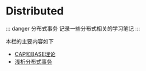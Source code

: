 # Distributed

::: danger 分布式事务
记录一些分布式相关的学习笔记
:::

本栏的主要内容如下

* [CAP和BASE理论](00-CAP-BASE.html)
* [浅析分布式事务](01-Distributed-Transaction.html)
